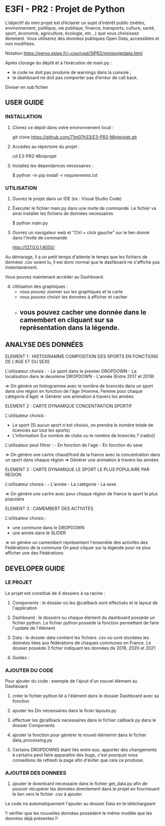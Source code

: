 # E3FI - PR2 : Projet de Python

L’objectif du mini projet est d’éclairer un sujet d’intérêt public (météo, environnement, politique, vie publique, finance, transports, culture, santé, sport, économie, agriculture, écologie, etc…) que vous choisissez librement. Vous utiliserez des données publiques Open Data, accessibles et non modifiées.

Notation
https://perso.esiee.fr/~courivad/3IPR2/miniprojetdata.html

Après clonage du dépôt et à l’exécution de main.py :

- le code ne doit pas produire de warnings dans la console ;
- le dashboard ne doit pas comporter pas d’erreur de call back.

Diviser en sub fichier

## USER GUIDE

### INSTALLATION

1. Clonez ce dépôt dans votre environnement local :

   git clone https://github.com/71m07h33/E3-PR2-Miniprojet.git

2. Accédez au répertoire du projet :

   cd E3-PR2-Miniprojet

3. Installez les dépendances nécessaires :

   $ python -m pip install -r requirements.txt

### UTILISATION

1. Ouvrez le projet dans un IDE (ex : Visual Studio Code)

2. Éxecuter le fichier main.py dans une invite de commande. Le fichier va ainsi installer les fichiers de données necessaires

   $ python main.py

3. Ouvrez un navigateur web et "Ctrl + click gauche" sur le lien donné dans l'invite de commande

   http://127.0.0.1:8050/

Au démarage, il a un petit temps d'attente le temps que les fichiers de données .csv soient lu, il est donc normal que le dashboard ne s'affiche pas instentanément.

Vous pouvez maintenant accéder au Dashboard.

4. Utilisation des graphiques :
   - vous pouvez zoomer sur les graphiques et la carte
   - vous pouvez choisir les données à afficher et cacher
   - ## vous pouvez cacher une donnée dans le camembert en cliquant sur sa représentation dans la légende.

## ANALYSE DES DONNÉES

ELEMENT 1 : HISTOGRAMME COMPOSITION DES SPORTS EN FONCTIONS DE L'AGE ET DU SEXE

L'utilisateur choisis : - Le sport dans le premier DROPDOWN - La localisation dans le deuxième DROPDOWN - L'année (Entre 2017 et 2019)

=> On génère un histogramme avec le nombre de licenciés dans un sport dans une région en fonction de l'âge (Homme, Femme pour chaque catégorie d'âge)
=> Générer une animation à travers les années

ELEMENT 2 : CARTE DYNAMIQUE CONCENTRATION SPORTIF

L'utilisateur choisis :

- Le sport (Si aucun sport n'est choisis, on prendra le nombre totale de licenciés sur tout les sports)
- L'information (Le nombre de clubs ou le nombre de licenciés ? (radio))

L'utilisateur peut filtrer : - En fonction de l'age - En fonction du sexe

=> On génère une cartre chaud/froid de la france avec la concentration dans un sport dans chaque région
=> Générer une animation à travers les années

ELEMENT 2 : CARTE DYNAMIQUE LE SPORT LE PLUS POPULAIRE PAR REGION

L'utilisateur choisis : - L'année - La catégorie - La sexe

=> On génère une cartre avec pour chaque région de france le sport le plus populaire

ELEMENT 3 : CAMEMBERT DES ACTIVITÉS

L'utilisateur choisis :

- une commune dans le DROPDOWN
- une année dans le SLIDER

=> on génère un camembert représentant l'ensemble des activités des Fédérations de la commune
On peut cliquer sur la légende pour ne plus afficher une des Fédérations

## DEVELOPER GUIDE

### LE PROJET

Le projet est constitué de 4 dossiers à sa racine :

1. Components : le dossier où les @callback sont effectués et le layout de l'application

2. Dashboard : le dossiers ou chaque élément du dashboard possède un fichier python. Le fichier python possède la fonction permettant de faire l'update de l'élément

3. Data : le dossier data contient les fichiers .csv où sont stockées les données liées aux fédérations de chaques communes en France. Le dossier possède 3 ficher indiquant les données de 2019, 2020 et 2021

4. Guides :

### AJOUTER DU CODE

Pour ajouter du code : exemple de l'ajout d'un nouvel élément au Dashboard

1. créer le fichier python lié à l'élément dans le dossier Dashboard avec sa fonction

2. ajouter les Div nécessaires dans le ficier layouts.py

3. effectuer les @callback necessaires dans le fichier callback.py dans le dossier Components

4. ajouter la fonction pour générer le nouvel élémennt dans le fichier data_processing.py

5. Certains DROPDOWNS étant liés entre eux, apporter des changements à certains peut faire apparaitre des bugs, c'est pourquoi nous conseillons de refresh la page afin d'éviter que cela ce produise.

### AJOUTER DES DONNEES

1. ajouter le downloard necessaire dans le fichier get_data.py afin de pouvoir récupérer les données directement dans le projet en fournissant le lien vers le fichier .csv à ajouter.

Le code ira automatiquement l'ajouter au dossier Data en le téléchargeant

!! vérifier que les nouvelles données possèdent le même modèle que les données déjà présentes !!
